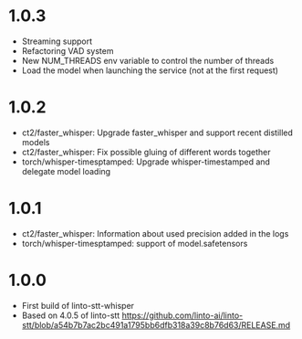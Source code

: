 # 1.0.3
- Streaming support
- Refactoring VAD system
- New NUM_THREADS env variable to control the number of threads
- Load the model when launching the service (not at the first request)

# 1.0.2
- ct2/faster_whisper: Upgrade faster_whisper and support recent distilled models
- ct2/faster_whisper: Fix possible gluing of different words together
- torch/whisper-timesptamped: Upgrade whisper-timestamped and delegate model loading

# 1.0.1
- ct2/faster_whisper: Information about used precision added in the logs
- torch/whisper-timesptamped: support of model.safetensors

# 1.0.0
- First build of linto-stt-whisper
- Based on 4.0.5 of linto-stt https://github.com/linto-ai/linto-stt/blob/a54b7b7ac2bc491a1795bb6dfb318a39c8b76d63/RELEASE.md
